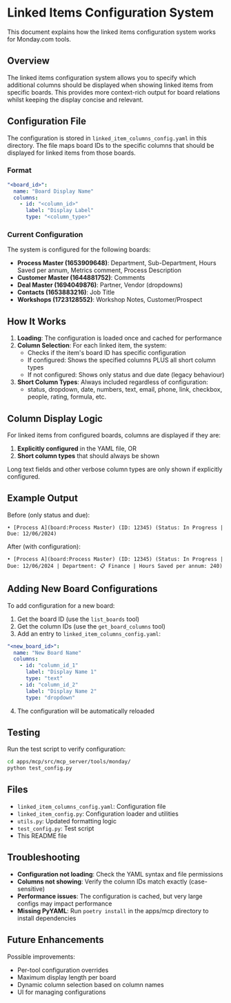 # Linked Items Configuration System

This document explains how the linked items configuration system works for Monday.com tools.

## Overview

The linked items configuration system allows you to specify which additional columns should be displayed when showing linked items from specific boards. This provides more context-rich output for board relations whilst keeping the display concise and relevant.

## Configuration File

The configuration is stored in `linked_item_columns_config.yaml` in this directory. The file maps board IDs to the specific columns that should be displayed for linked items from those boards.

### Format

```yaml
"<board_id>":
  name: "Board Display Name"
  columns:
    - id: "<column_id>"
      label: "Display Label"
      type: "<column_type>"
```

### Current Configuration

The system is configured for the following boards:

- **Process Master (1653909648)**: Department, Sub-Department, Hours Saved per annum, Metrics comment, Process Description
- **Customer Master (1644881752)**: Comments
- **Deal Master (1694049876)**: Partner, Vendor (dropdowns)
- **Contacts (1653883216)**: Job Title
- **Workshops (1723128552)**: Workshop Notes, Customer/Prospect

## How It Works

1. **Loading**: The configuration is loaded once and cached for performance
2. **Column Selection**: For each linked item, the system:
   - Checks if the item's board ID has specific configuration
   - If configured: Shows the specified columns PLUS all short column types
   - If not configured: Shows only status and due date (legacy behaviour)
3. **Short Column Types**: Always included regardless of configuration:
   - status, dropdown, date, numbers, text, email, phone, link, checkbox, people, rating, formula, etc.

## Column Display Logic

For linked items from configured boards, columns are displayed if they are:

1. **Explicitly configured** in the YAML file, OR
2. **Short column types** that should always be shown

Long text fields and other verbose column types are only shown if explicitly configured.

## Example Output

Before (only status and due):
```
• [Process A](board:Process Master) (ID: 12345) (Status: In Progress | Due: 12/06/2024)
```

After (with configuration):
```
• [Process A](board:Process Master) (ID: 12345) (Status: In Progress | Due: 12/06/2024 | Department: 📋 Finance | Hours Saved per annum: 240)
```

## Adding New Board Configurations

To add configuration for a new board:

1. Get the board ID (use the `list_boards` tool)
2. Get the column IDs (use the `get_board_columns` tool)
3. Add an entry to `linked_item_columns_config.yaml`:

```yaml
"<new_board_id>":
  name: "New Board Name"
  columns:
    - id: "column_id_1"
      label: "Display Name 1"
      type: "text"
    - id: "column_id_2"
      label: "Display Name 2"
      type: "dropdown"
```

4. The configuration will be automatically reloaded

## Testing

Run the test script to verify configuration:

```bash
cd apps/mcp/src/mcp_server/tools/monday/
python test_config.py
```

## Files

- `linked_item_columns_config.yaml`: Configuration file
- `linked_item_config.py`: Configuration loader and utilities
- `utils.py`: Updated formatting logic
- `test_config.py`: Test script
- This README file

## Troubleshooting

- **Configuration not loading**: Check the YAML syntax and file permissions
- **Columns not showing**: Verify the column IDs match exactly (case-sensitive)
- **Performance issues**: The configuration is cached, but very large configs may impact performance
- **Missing PyYAML**: Run `poetry install` in the apps/mcp directory to install dependencies

## Future Enhancements

Possible improvements:
- Per-tool configuration overrides
- Maximum display length per board
- Dynamic column selection based on column names
- UI for managing configurations